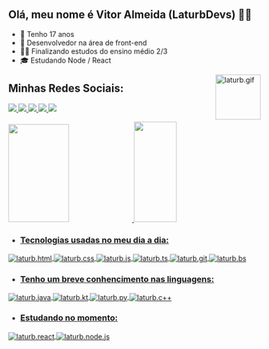 ## Olá, meu nome é Vitor Almeida (LaturbDevs) 👨‍💻 
- 📆 Tenho 17 anos
- 💼 Desenvolvedor na área de front-end
- 👨‍🎓 Finalizando estudos do ensino médio 2/3
- 🎓 Estudando Node / React
<img align="right" alt="laturb.gif" height="90" width="90" src="https://cdn.discordapp.com/attachments/1108661950222712835/1108668242500800522/20230518_051031.gif">

## Minhas Redes Sociais:
<div>
<a href="https://www.youtube.com/channel/UC8sSa7j_vRDC3L3bbb-os4A" target="_blank"><img src="https://img.shields.io/badge/Youtube-B40000?style=for-the-badge&logo=youtube&logoColor=white">
<a href="https://discord.gg/AczYUKj9t3" target="_blank"><img src="https://img.shields.io/badge/discord-7289DA?style=for-the-badge&logo=discord&logoColor=white">
<a href="https://instagram/laturb7zf" target="_blank"><img src="https://img.shields.io/badge/Instagram-E4405F?style=for-the-badge&logo=instagram&logoColor=white">
<a href="https://t.me/laturb7zf" target="_blank"><img src="https://img.shields.io/badge/Telegram-2CA5E0?style=for-the-badge&logo=telegram&logoColor=white">
<a href="mailto:laturbgostoso@gmail.com" target="_blank"><img src="https://img.shields.io/badge/Gmail-D14836?style=for-the-badge&logo=gmail&logoColor=white">
</div><br>
<div>
<a href="htpps://github.com/LaturbDevs">
<img width="49%" height="195px" src="https://github-readme-stats.vercel.app/api?username=LaturbDevs&amp;show_icons=true&amp;count_private=true&amp;hide_border=true&amp;title_color=006f4c&amp;icon_color=006f4c&amp;text_color=c9d1d9&amp;bg_color=0d1117" style="max-width: 100%;">
<img width="41%" height="200px" src="https://github-readme-stats.vercel.app/api/top-langs/?username=LaturbDevs&amp;layout=compact&amp;hide_border=true&amp;title_color=006f4c&amp;text_color=ff91a4&amp;bg_color=0d1117" style="max-width: 100%;">
</div>

- ### Tecnologias usadas no meu dia a dia:
<div style="display: inline_block">
<img align="center" alt="laturb.html" src="https://img.shields.io/badge/HTML5-0D1117?style=for-the-badge&logo=html5&logoColor=E34F26">
<img align="center" alt="laturb.css" src="https://img.shields.io/badge/CSS3-0D1117?style=for-the-badge&logo=css3&logoColor=1572B6">
<img align="center" alt="laturb.js" src="https://img.shields.io/badge/JavaScript-0D1117?style=for-the-badge&logo=javascript&logoColor=F7DF1E">
<img align="center" alt="laturb.ts" src="https://img.shields.io/badge/TypeScript-0D1117?style=for-the-badge&logo=typescript&logoColor=007ACC">
 <img align="center" alt="laturb.git" src="https://img.shields.io/badge/Git-0D1117?style=for-the-badge&logo=git&logoColor=f75629">
 <img align="center" alt="laturb.bs" src="https://img.shields.io/badge/Bootstrap-0D1117?style=for-the-badge&logo=Bootstrap&logoColor=af4dff">
 
 </div>
 
- ### Tenho um breve conhencimento nas linguagens:
<div style="display inline_block">
<img align="center" alt="laturb.java" src="https://img.shields.io/badge/Java-0D1117?style=for-the-badge&logo=openjdk&logoColor=B40000">
<img align="center" alt="laturb.kt" src="https://img.shields.io/badge/Kotlin-0D1117?&style=for-the-badge&logo=kotlin&logoColor=af4dff">
<img align="center" alt="laturb.py" src="https://img.shields.io/badge/Python-0D1117?style=for-the-badge&logo=python&logoColor=F7DF1E">
<img align="center" alt="laturb.c++" src="https://img.shields.io/badge/C%2B%2B-0D1117?style=for-the-badge&logo=c%2B%2B&logoColor=00599C">
</div>
 
- ### Estudando no momento:
<div style="display: inline_block">
<img align="center" alt="laturb.react" src="https://img.shields.io/badge/React-0D1117?style=for-the-badge&logo=react&logoColor=61DAFB">
<img align="center" alt="laturb.node.js" src="https://img.shields.io/badge/Node.js-0D1117?style=for-the-badge&logo=node.js&logoColor=43853D">
</div>
